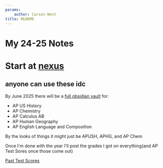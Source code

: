 ```yaml
---
params:
	author: Carson West
title: README
--- 
```

# My 24-25 Notes
# Start at [nexus](./../nexus/)
## anyone can use these idc
By June 2025 there will be a [full obsidian vault](https://obsidian.md/) for:
- AP US History
- AP Chemistry
- AP Calculus AB
- AP Human Geography
- AP English Language and Composition

By the looks of things it might just be APUSH, APHG, and AP Chem


Once I'm done with the year I'll post the grades I got on everything(and AP Test Sores once those come out)

[Past Test Scores](./past-test-scores.png)
